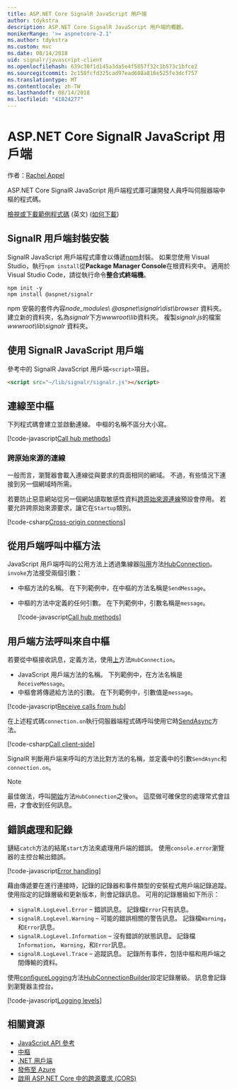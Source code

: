 ```yaml
---
title: ASP.NET Core SignalR JavaScript 用戶端
author: tdykstra
description: ASP.NET Core SignalR JavaScript 用戶端的概觀。
monikerRange: '>= aspnetcore-2.1'
ms.author: tdykstra
ms.custom: mvc
ms.date: 08/14/2018
uid: signalr/javascript-client
ms.openlocfilehash: 639c30f1d145a3da5e4f5857f32c1b573c1bfce2
ms.sourcegitcommit: 2c158fcfd325cad97ead608a816e525fe3dcf757
ms.translationtype: MT
ms.contentlocale: zh-TW
ms.lasthandoff: 08/14/2018
ms.locfileid: "41824277"
---
```

# <a name="aspnet-core-signalr-javascript-client"></a>ASP.NET Core SignalR JavaScript 用戶端

作者：[Rachel Appel](http://twitter.com/rachelappel)

ASP.NET Core SignalR JavaScript 用戶端程式庫可讓開發人員呼叫伺服器端中樞的程式碼。

[檢視或下載範例程式碼](https://github.com/aspnet/Docs/tree/live/aspnetcore/signalr/javascript-client/sample) \(英文\) ([如何下載](xref:tutorials/index#how-to-download-a-sample))

## <a name="install-the-signalr-client-package"></a>SignalR 用戶端封裝安裝

SignalR JavaScript 用戶端程式庫會以傳遞[npm](https://www.npmjs.com/)封裝。 如果您使用 Visual Studio，執行`npm install`從**Package Manager Console**在根資料夾中。 適用於 Visual Studio Code，請從執行命令**整合式終端機**。

  ```console
  npm init -y
  npm install @aspnet/signalr
  ```

npm 安裝的套件內容*node_modules\\ @aspnet\signalr\dist\browser* 資料夾。 建立新的資料夾，名為*signalr*下方*wwwroot\\lib*資料夾。 複製*signalr.js*的檔案*wwwroot\lib\signalr* 資料夾。

## <a name="use-the-signalr-javascript-client"></a>使用 SignalR JavaScript 用戶端

參考中的 SignalR JavaScript 用戶端`<script>`項目。

```html
<script src="~/lib/signalr/signalr.js"></script>
```

## <a name="connect-to-a-hub"></a>連線至中樞

下列程式碼會建立並啟動連線。 中樞的名稱不區分大小寫。

[!code-javascript[Call hub methods](javascript-client/sample/wwwroot/js/chat.js?range=9-12,28)]

### <a name="cross-origin-connections"></a>跨原始來源的連線

一般而言，瀏覽器會載入連線從與要求的頁面相同的網域。 不過，有些情況下連接到另一個網域時所需。

若要防止惡意網站從另一個網站讀取敏感性資料[跨原始來源連線](xref:security/cors)預設會停用。 若要允許跨原始來源要求，讓它在`Startup`類別。

[!code-csharp[Cross-origin connections](javascript-client/sample/Startup.cs?highlight=29-35,56)]

## <a name="call-hub-methods-from-client"></a>從用戶端呼叫中樞方法

JavaScript 用戶端呼叫的公用方法上透過集線器[叫用](/javascript/api/%40aspnet/signalr/hubconnection#invoke)方法[HubConnection](/javascript/api/%40aspnet/signalr/hubconnection)。 `invoke`方法接受兩個引數：

* 中樞方法的名稱。 在下列範例中，在中樞的方法名稱是`SendMessage`。
* 中樞的方法中定義的任何引數。 在下列範例中，引數名稱是`message`。

  [!code-javascript[Call hub methods](javascript-client/sample/wwwroot/js/chat.js?range=24)]

## <a name="call-client-methods-from-hub"></a>用戶端方法呼叫來自中樞

若要從中樞接收訊息，定義方法，使用[上](/javascript/api/%40aspnet/signalr/hubconnection#on)方法`HubConnection`。

* JavaScript 用戶端方法的名稱。 下列範例中，在方法名稱是`ReceiveMessage`。
* 中樞會將傳遞給方法的引數。 在下列範例中，引數值是`message`。

[!code-javascript[Receive calls from hub](javascript-client/sample/wwwroot/js/chat.js?range=14-19)]

在上述程式碼`connection.on`執行伺服器端程式碼呼叫使用它時[SendAsync](/dotnet/api/microsoft.aspnetcore.signalr.clientproxyextensions.sendasync)方法。

[!code-csharp[Call client-side](javascript-client/sample/hubs/chathub.cs?range=8-11)]

SignalR 判斷用戶端来呼叫的方法比對方法的名稱，並定義中的引數`SendAsync`和`connection.on`。

> [!NOTE]
> 最佳做法，呼叫[開始](/javascript/api/%40aspnet/signalr/hubconnection#start)方法`HubConnection`之後`on`。 這麼做可確保您的處理常式會註冊，才會收到任何訊息。

## <a name="error-handling-and-logging"></a>錯誤處理和記錄

鏈結`catch`方法的結尾`start`方法來處理用戶端的錯誤。 使用`console.error`瀏覽器的主控台輸出錯誤。

[!code-javascript[Error handling](javascript-client/sample/wwwroot/js/chat.js?range=28)]

藉由傳遞要在進行連接時，記錄的記錄器和事件類型的安裝程式用戶端記錄追蹤。 使用指定的記錄層級和更新版本，則會記錄訊息。 可用的記錄層級如下所示：

* `signalR.LogLevel.Error` &ndash; 錯誤訊息。 記錄檔`Error`只有訊息。
* `signalR.LogLevel.Warning` &ndash; 可能的錯誤相關的警告訊息。 記錄檔`Warning`，和`Error`訊息。
* `signalR.LogLevel.Information` &ndash; 沒有錯誤的狀態訊息。 記錄檔`Information`， `Warning`，和`Error`訊息。
* `signalR.LogLevel.Trace` &ndash; 追蹤訊息。 記錄所有事件，包括中樞和用戶端之間傳輸的資料。

使用[configureLogging](/javascript/api/%40aspnet/signalr/hubconnectionbuilder#configurelogging)方法[HubConnectionBuilder](/javascript/api/%40aspnet/signalr/hubconnectionbuilder)設定記錄層級。 訊息會記錄到瀏覽器主控台。

[!code-javascript[Logging levels](javascript-client/sample/wwwroot/js/chat.js?range=9-12)]

## <a name="related-resources"></a>相關資源

* [JavaScript API 參考](/javascript/api/)
* [中樞](xref:signalr/hubs)
* [.NET 用戶端](xref:signalr/dotnet-client)
* [發佈至 Azure](xref:signalr/publish-to-azure-web-app)
* [啟用 ASP.NET Core 中的跨源要求 (CORS)](xref:security/cors)
